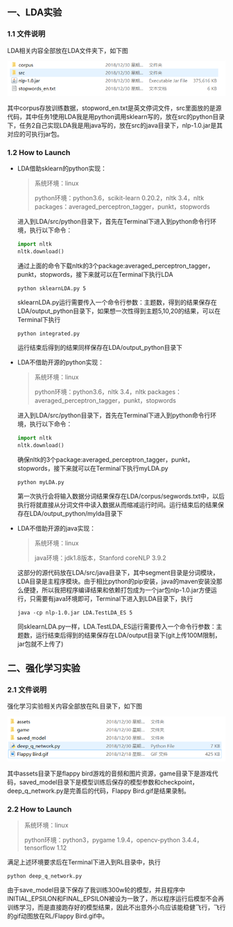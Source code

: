 ## 一、LDA实验

### 1.1 文件说明

LDA相关内容全部放在LDA文件夹下，如下图

<div align="center">
    <img src="https://raw.githubusercontent.com/tracy-talent/Notes/master/imgs/ML_LDA_DIR.png">
</div>

其中corpus存放训练数据，stopword_en.txt是英文停词文件，src里面放的是源代码，其中任务1使用LDA我是用python调用sklearn写的，放在src的python目录下，任务2自己实现LDA我是用java写的，放在src的java目录下，nlp-1.0.jar是其对应的可执行jar包。



### 1.2 How to Launch

* LDA借助sklearn的python实现：

  > 系统环境：linux
  >
  > python环境：python3.6，scikit-learn 0.20.2，nltk 3.4，nltk packages：averaged_perceptron_tagger，punkt，stopwords

  进入到LDA/src/python目录下，首先在Terminal下进入到python命令行环境，执行以下命令：

  ```python
  import nltk
  nltk.download()
  ```

  通过上面的命令下载nltk的3个package:averaged_perceptron_tagger，punkt，stopwords，接下来就可以在Terminal下执行LDA

  ```shell
  python sklearnLDA.py 5
  ```

  sklearnLDA.py运行需要传入一个命令行参数：主题数，得到的结果保存在LDA/output_python目录下，如果想一次性得到主题5,10,20的结果，可以在Terminal下执行

  ```shell
  python integrated.py
  ```

  运行结束后得到的结果同样保存在LDA/output_python目录下
* LDA不借助开源的python实现：

  > 系统环境：linux
  >
  > python环境：python3.6，nltk 3.4，nltk packages：averaged_perceptron_tagger，punkt，stopwords

  进入到LDA/src/python目录下，首先在Terminal下进入到python命令行环境，执行以下命令：

  ```python
  import nltk
  nltk.download()
  ```

  确保nltk的3个package:averaged_perceptron_tagger，punkt，stopwords，接下来就可以在Terminal下执行myLDA.py

  ```python
  python myLDA.py
  ```

  第一次执行会将输入数据分词结果保存在LDA/corpus/segwords.txt中，以后执行将就直接从分词文件中读入数据从而缩减运行时间。运行结束后的结果保存在LDA/output_python/mylda目录下

* LDA不借助开源的java实现：

  > 系统环境：linux
  >
  > java环境：jdk1.8版本，Stanford coreNLP 3.9.2

  这部分的源代码放在LDA/src/java目录下，其中segment目录是分词模块，LDA目录是主程序模块。由于相比python的pip安装，java的maven安装没那么便捷，所以我把程序编译结果和依赖打包成为一个jar包nlp-1.0.jar方便运行，只需要有java环境即可，Terminal下进入到LDA目录下，执行

  ```shell
  java -cp nlp-1.0.jar LDA.TestLDA_ES 5
  ```

  同sklearnLDA.py一样，LDA.TestLDA_ES运行需要传入一个命令行参数：主题数，运行结束后得到的结果保存在LDA/output目录下(git上传100M限制，jar包就不上传了)



## 二、强化学习实验

### 2.1 文件说明

强化学习实验相关内容全部放在RL目录下，如下图

<div align="center">
    <img src="https://raw.githubusercontent.com/tracy-talent/Notes/master/imgs/ML_RL_DIR.png">
</div>

其中assets目录下是flappy bird游戏的音频和图片资源，game目录下是游戏代码，saved_model目录下是模型训练后保存的模型参数和checkpoint，deep_q_network.py是完善后的代码，Flappy Bird.gif是结果录制。



### 2.2 How to Launch

> 系统环境：linux
>
> python环境：python3，pygame 1.9.4，opencv-python 3.4.4，tensorflow 1.12

满足上述环境要求后在Terminal下进入到RL目录中，执行

```shell
python deep_q_network.py
```

由于save_model目录下保存了我训练300w轮的模型，并且程序中INITIAL_EPSILON和FINAL_EPSILON被设为一致了，所以程序运行后模型不会再训练学习，而是直接跑存好的模型结果，因此不出意外小鸟应该能稳健飞行，飞行的gif动图放在RL/Flappy Bird.gif中。



